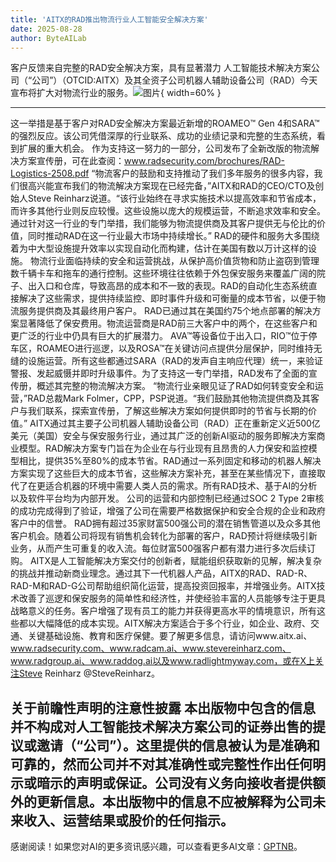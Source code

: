 ```yaml
---
title: 'AITX的RAD推出物流行业人工智能安全解决方案'
date: 2025-08-28
author: ByteAILab
---
```


客户反馈来自完整的RAD安全解决方案，具有显著潜力
人工智能技术解决方案公司（“公司”）（OTCID:AITX）及其全资子公司机器人辅助设备公司（RAD）今天宣布将扩大对物流行业的服务。![图片](https://ai-techpark.com/wp-content/uploads/AITX.jpg){ width=60% }

---
这一举措是基于客户对RAD安全解决方案最近新增的ROAMEO™ Gen 4和SARA™的强烈反应。该公司凭借深厚的行业联系、成功的业绩记录和完整的生态系统，看到扩展的重大机会。
作为支持这一努力的一部分，公司发布了全新改版的物流解决方案宣传册，可在此查阅：www.radsecurity.com/brochures/RAD-Logistics-2508.pdf
“物流客户的鼓励和支持推动了我们多年服务的很多内容，我们很高兴能宣布我们的物流解决方案现在已经完备，”AITX和RAD的CEO/CTO及创始人Steve Reinharz说道。“该行业始终在寻求实施技术以提高效率和节省成本，而许多其他行业则反应较慢。这些设施以庞大的规模运营，不断追求效率和安全。通过针对这一行业的专门举措，我们能够为物流提供商及其客户提供无与伦比的价值，同时推动RAD在这一行业最大市场中持续增长。”
RAD的硬件和服务大多围绕着为中大型设施提升效率以实现自动化而构建，估计在美国有数以万计这样的设施。
物流行业面临持续的安全和运营挑战，从保护高价值货物和防止盗窃到管理数千辆卡车和拖车的通行控制。这些环境往往依赖于外包保安服务来覆盖广阔的院子、出入口和仓库，导致高昂的成本和不一致的表现。RAD的自动化生态系统直接解决了这些需求，提供持续监控、即时事件升级和可衡量的成本节省，以便于物流服务提供商及其最终用户客户。
RAD已通过其在美国约75个地点部署的解决方案显著降低了保安费用。物流运营商是RAD前三大客户中的两个，在这些客户和更广泛的行业中仍具有巨大的扩展潜力。
AVA™等设备位于出入口，RIO™位于停车区，ROAMEO进行巡逻，以及ROSA™在关键访问点提供分层保护，同时维持无缝的设施运营。所有这些都通过SARA（RAD的发声自主响应代理）统一，来验证警报、发起威慑并即时升级事件。为了支持这一专门举措，RAD发布了全面的宣传册，概述其完整的物流解决方案。
“物流行业亲眼见证了RAD如何转变安全和运营，”RAD总裁Mark Folmer，CPP，PSP说道。“我们鼓励其他物流提供商及其客户与我们联系，探索宣传册，了解这些解决方案如何提供即时的节省与长期的价值。”
AITX通过其主要子公司机器人辅助设备公司（RAD）正在重新定义近500亿美元（美国）安全与保安服务行业，通过其广泛的创新AI驱动的服务即解决方案商业模型。RAD解决方案专门旨在为企业在与行业现有且昂贵的人力保安和监控模型相比，提供35%至80%的成本节省。RAD通过一系列固定和移动的机器人解决方案实现了这些巨大的成本节省，这些解决方案补充，甚至在某些情况下，直接取代了在更适合机器的环境中需要人类人员的需求。所有RAD技术、基于AI的分析以及软件平台均为内部开发。
公司的运营和内部控制已经通过SOC 2 Type 2审核的成功完成得到了验证，增强了公司在需要严格数据保护和安全合规的企业和政府客户中的信誉。
RAD拥有超过35家财富500强公司的潜在销售管道以及众多其他客户机会。随着公司将现有销售机会转化为部署的客户，RAD预计将继续吸引新业务，从而产生可重复的收入流。每位财富500强客户都有潜力进行多次后续订购。
AITX是人工智能解决方案交付的创新者，赋能组织获取新的见解，解决复杂的挑战并推动新商业理念。通过其下一代机器人产品，AITX的RAD、RAD-R、RAD-M和RAD-G公司帮助组织简化运营，提高投资回报率，并增强业务。AITX技术改善了巡逻和保安服务的简单性和经济性，并使经验丰富的人员能够专注于更具战略意义的任务。客户增强了现有员工的能力并获得更高水平的情境意识，所有这些都以大幅降低的成本实现。AITX解决方案适合于多个行业，如企业、政府、交通、关键基础设施、教育和医疗保健。要了解更多信息，请访问www.aitx.ai、www.radsecurity.com、www.radcam.ai、www.stevereinharz.com、www.radgroup.ai、www.raddog.ai以及www.radlightmyway.com，或在X上关注Steve Reinharz @SteveReinharz。

关于前瞻性声明的注意性披露
本出版物中包含的信息并不构成对人工智能技术解决方案公司的证券出售的提议或邀请（“公司”）。这里提供的信息被认为是准确和可靠的，然而公司并不对其准确性或完整性作出任何明示或暗示的声明或保证。公司没有义务向接收者提供额外的更新信息。本出版物中的信息不应被解释为公司未来收入、运营结果或股价的任何指示。
---
感谢阅读！如果您对AI的更多资讯感兴趣，可以查看更多AI文章：[GPTNB](https://gptnb.com)。